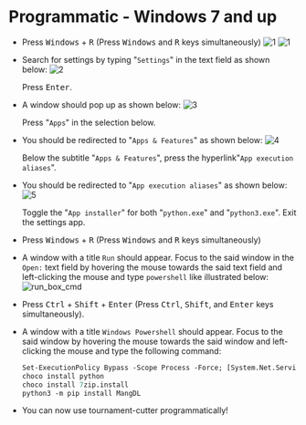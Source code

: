 # Programmatic - Windows 7 and up

- Press <kbd>Windows</kbd> + <kbd>R</kbd> (Press <kbd>Windows</kbd> and <kbd>R</kbd> keys simultaneously)
    <img alt="1" src="/assets/images/prerequisites/python/windows/1.png" />
    <img alt="1" src="/assets/images/prerequisites/python/windows/1.png" />
- Search for settings by typing "<code>Settings</code>" in the text field as shown below:
    <img alt="2" src="/assets/images/prerequisites/python/windows/2.png" />

    Press <kbd>Enter</kbd>.
- A window should pop up as shown below:
    <img alt="3" src="/assets/images/prerequisites/python/windows/3.png" />

    Press "<code>Apps</code>" in the selection below.
- You should be redirected to "<code>Apps &amp; Features</code>" as shown below:
    <img alt="4" src="/assets/images/prerequisites/python/windows/4.png" />

    Below the subtitle "<code>Apps &amp; Features</code>", press the hyperlink"<code>App execution aliases</code>".
- You should be redirected to "<code>App execution aliases</code>" as shown below:
    <img alt="5" src="/assets/images/prerequisites/python/windows/5.png" />

    Toggle the "<code>App installer</code>" for both "<code>python.exe</code>" and "<code>python3.exe</code>". Exit the settings app.
- Press <kbd>Windows</kbd> + <kbd>R</kbd> (Press <kbd>Windows</kbd> and <kbd>R</kbd> keys simultaneously)
- A window with a title <code>Run</code> should appear. Focus to the said window in the <code>Open:</code>
    text field by hovering the mouse towards the said text field and left-clicking the mouse and type
    <code>powershell</code> like illustrated below:
    <img alt="run_box_cmd" src="/assets/images/run_box_ps.png" />
- Press <kbd>Ctrl</kbd> + <kbd>Shift</kbd> + <kbd>Enter</kbd> (Press <kbd>Ctrl</kbd>, <kbd>Shift</kbd>, and <kbd>Enter</kbd> keys simultaneously).
- A window with a title <code>Windows Powershell</code> should appear. Focus to the said window by hovering the mouse towards the said window and left-clicking the mouse and type the following command:

    ```ps
    Set-ExecutionPolicy Bypass -Scope Process -Force; [System.Net.ServicePointManager]::SecurityProtocol = [System.Net.ServicePointManager]::SecurityProtocol -bor 3072; iex ((New-Object System.Net.WebClient).DownloadString('https://community.chocolatey.org/install.ps1'))
    choco install python
    choco install 7zip.install
    python3 -m pip install MangDL
    ```

- You can now use tournament-cutter programmatically!